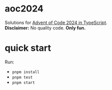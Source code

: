 # aoc2024

Solutions for [Advent of Code 2024 in TypeScript](https://adventofcode.com/2024).
<br><b>Disclaimer:</b> No quality code. <b>Only fun.</b>
<br>

# quick start

Run:

- `pnpm install`
- `pnpm test`
- `pnpm start`
